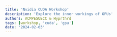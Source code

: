```yaml
---
title: 'Nvidia CUDA Workshop'
description: 'Explore the inner workings of GPUs'
authors: ACMPESUECC & Hyprthrd
tags: [workshop, 'cuda', 'gpu']
date: '2024-02-03'
---
```


